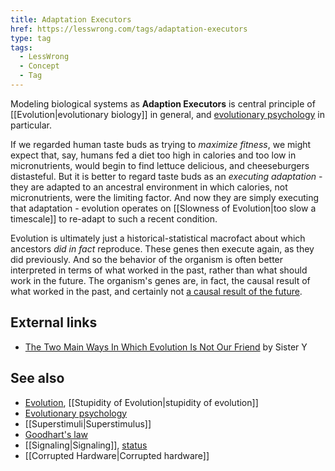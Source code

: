 ```yaml
---
title: Adaptation Executors
href: https://lesswrong.com/tags/adaptation-executors
type: tag
tags:
  - LessWrong
  - Concept
  - Tag
---
```


Modeling biological systems as **Adaption Executors** is central principle of [[Evolution|evolutionary biology]] in general, and [evolutionary psychology](https://www.lesswrong.com/tag/evolutionary-psychology) in particular.

If we regarded human taste buds as trying to *maximize fitness*, we might expect that, say, humans fed a diet too high in calories and too low in micronutrients, would begin to find lettuce delicious, and cheeseburgers distasteful. But it is better to regard taste buds as an *executing adaptation* \- they are adapted to an ancestral environment in which calories, not micronutrients, were the limiting factor. And now they are simply executing that adaptation - evolution operates on [[Slowness of Evolution|too slow a timescale]] to re-adapt to such a recent condition.

Evolution is ultimately just a historical-statistical macrofact about which ancestors *did in fact* reproduce. These genes then execute again, as they did previously. And so the behavior of the organism is often better interpreted in terms of what worked in the past, rather than what should work in the future. The organism's genes are, in fact, the causal result of what worked in the past, and certainly not [a causal result of the future](https://www.lesswrong.com/tag/teleology).

External links
--------------

*   [The Two Main Ways In Which Evolution Is Not Our Friend](http://theviewfromhell.blogspot.com/2011/05/two-main-ways-in-which-evolution-is-not.html) by Sister Y

See also
--------

*   [Evolution](https://www.lesswrong.com/tag/evolution), [[Stupidity of Evolution|stupidity of evolution]]
*   [Evolutionary psychology](https://www.lesswrong.com/tag/evolutionary-psychology)
*   [[Superstimuli|Superstimulus]]
*   [Goodhart's law](https://www.lesswrong.com/tag/goodhart-s-law)
*   [[Signaling|Signaling]], [status](https://www.lesswrong.com/tag/social-status)
*   [[Corrupted Hardware|Corrupted hardware]]